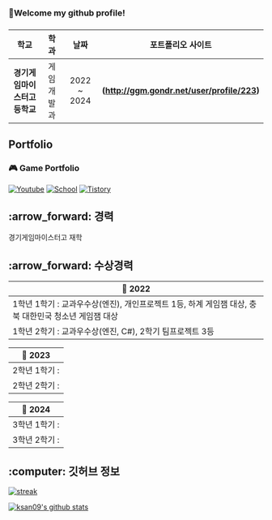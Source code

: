<h3 aligh="left">👋Welcome my github profile!</h3>

### 
| **학교** | **학과** | **날짜** | **포트폴리오 사이트** |
|:--------:|:--------:|:--------:|:--------:|
| **경기게임마이스터고등학교** | 게임개발과 | 2022 ~ 2024 | **(http://ggm.gondr.net/user/profile/223)** |

## Portfolio
### 🎮 Game Portfolio

[![Youtube](https://img.shields.io/badge/Youtube-FF0000?style=for-the-badge&logo=youtube&logoColor=white)](https://www.youtube.com/channel/UC6NFnLVRoUEdzeSbpRIMaYg)
[![School](https://img.shields.io/badge/School-4285F4?style=for-the-badge&logo=GoogleScholar&logoColor=white)](http://ggm.gondr.net/user/profile/223)
[![Tistory](https://img.shields.io/badge/Tistory-000000?style=for-the-badge&logo=Tistory&logoColor=white)](https://rivermountain.tistory.com/)

<h2 align="left">:arrow_forward: 경력</h2>

경기게임마이스터고 재학

<h2 align="left">:arrow_forward: 수상경력</h2>

| 🏫 2022 |
| ------ |
| 1학년 1학기 : 교과우수상(엔진), 개인프로젝트 1등, 하계 게임잼 대상, 충북 대한민국 청소년 게임잼 대상 |
| 1학년 2학기 : 교과우수상(엔진, C#), 2학기 팀프로젝트 3등 |

| 🏫 2023 |
| ----- |
| 2학년 1학기 : |
| 2학년 2학기 : |

| 🏫 2024 |
| ----- |
| 3학년 1학기 : |
| 3학년 2학기 : |

<h2 align="left">:computer: 깃허브 정보</h2>

[![streak](https://github-readme-streak-stats.herokuapp.com/?user=ksan09&theme=calm)](https://github.com/ksan09)

[![ksan09's github stats](https://github-readme-stats.vercel.app/api?username=ksan09&show_icons=true&theme=dracula)](https://github.com/ksan09)


<!--
**ksan09/ksan09** is a :sparkles: _special_ :sparkles: repository because its `README.md` (this file) appears on your GitHub profile.
-->

